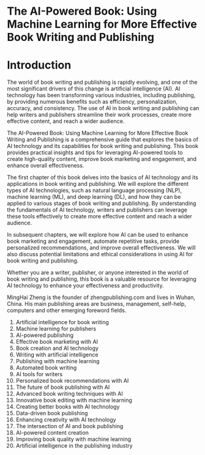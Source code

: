 # The AI-Powered Book: Using Machine Learning for More Effective Book Writing and Publishing

# Introduction

The world of book writing and publishing is rapidly evolving, and one of the most significant drivers of this change is artificial intelligence (AI). AI technology has been transforming various industries, including publishing, by providing numerous benefits such as efficiency, personalization, accuracy, and consistency. The use of AI in book writing and publishing can help writers and publishers streamline their work processes, create more effective content, and reach a wider audience.

The AI-Powered Book: Using Machine Learning for More Effective Book Writing and Publishing is a comprehensive guide that explores the basics of AI technology and its capabilities for book writing and publishing. This book provides practical insights and tips for leveraging AI-powered tools to create high-quality content, improve book marketing and engagement, and enhance overall effectiveness.

The first chapter of this book delves into the basics of AI technology and its applications in book writing and publishing. We will explore the different types of AI technologies, such as natural language processing (NLP), machine learning (ML), and deep learning (DL), and how they can be applied to various stages of book writing and publishing. By understanding the fundamentals of AI technology, writers and publishers can leverage these tools effectively to create more effective content and reach a wider audience.

In subsequent chapters, we will explore how AI can be used to enhance book marketing and engagement, automate repetitive tasks, provide personalized recommendations, and improve overall effectiveness. We will also discuss potential limitations and ethical considerations in using AI for book writing and publishing.

Whether you are a writer, publisher, or anyone interested in the world of book writing and publishing, this book is a valuable resource for leveraging AI technology to enhance your effectiveness and productivity.


MingHai Zheng is the founder of zhengpublishing.com and lives in Wuhan, China. His main publishing areas are business, management, self-help, computers and other emerging foreword fields.



1. Artificial intelligence for book writing
2. Machine learning for publishers
3. AI-powered publishing
4. Effective book marketing with AI
5. Book creation and AI technology
6. Writing with artificial intelligence
7. Publishing with machine learning
8. Automated book writing
9. AI tools for writers
10. Personalized book recommendations with AI
11. The future of book publishing with AI
12. Advanced book writing techniques with AI
13. Innovative book editing with machine learning
14. Creating better books with AI technology
15. Data-driven book publishing
16. Enhancing creativity with AI technology
17. The intersection of AI and book publishing
18. AI-powered content creation
19. Improving book quality with machine learning
20. Artificial intelligence in the publishing industry

